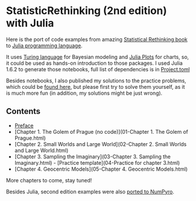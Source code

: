 # StatisticRethinking (2nd edition) with Julia

Here is the port of code examples from amazing [Statistical Rethinking book](https://xcelab.net/rm/statistical-rethinking/) 
to [Julia programming language](https://julialang.org/).

It uses [Turing language](https://turing.ml/stable/) for Bayesian modeling and [Julia Plots](https://docs.juliaplots.org/latest/) for charts, so, it could be 
used as hands-on introduction to those packages. I used Julia 1.6.2 to generate those notebooks, full list of dependencies is in [Project.toml](https://github.com/Shmuma/rethinking-2ed-julia/blob/main/Project.toml)

Besides notebooks, I also published my solutions to the practice problems, which could be [found here](https://github.com/Shmuma/rethinking-2ed-julia/tree/main/solutions),
but please first try to solve them yourself, as it is much more fun (in addition, my solutions might be just wrong).

## Contents

* [Preface](00-Preface.html)
* [Chapter 1. The Golem of Prague (no code)](01-Chapter 1. The Golem of Prague.html)
* [Chapter 2. Small Worlds and Large World](02-Chapter 2. Small Worlds and Large World.html)
* [Chapter 3. Sampling the Imaginary](03-Chapter 3. Sampling the Imaginary.html) - [Practice template](04-Practice for chapter 3.html)
* [Chapter 4. Geocentric Models](05-Chapter 4. Geocentric Models.html)

More chapters to come, stay tuned!

Besides Julia, second edition examples were also [ported to NumPyro](https://fehiepsi.github.io/rethinking-numpyro/).
